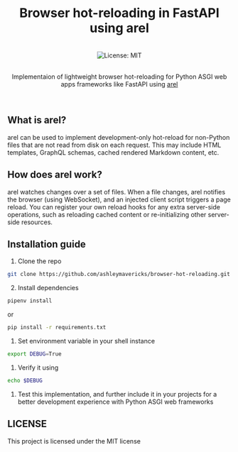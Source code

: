 <div align="center">
<h1 align="center">Browser hot-reloading in FastAPI using arel</h1><br>
<img alt="License: MIT" src="https://img.shields.io/badge/License-MIT-blue.svg"/><br><br>

 Implementaion of lightweight browser hot-reloading for Python ASGI web apps frameworks like FastAPI using [arel](https://github.com/florimondmanca/arel)
</div><br>

## What is arel?
arel can be used to implement development-only hot-reload for non-Python files that are not read from disk on each request. This may include HTML templates, GraphQL schemas, cached rendered Markdown content, etc.

## How does arel work?
arel watches changes over a set of files. When a file changes, arel notifies the browser (using WebSocket), and an injected client script triggers a page reload. You can register your own reload hooks for any extra server-side operations, such as reloading cached content or re-initializing other server-side resources.

## Installation guide
1. Clone the repo
```bash
git clone https://github.com/ashleymavericks/browser-hot-reloading.git
```

2. Install dependencies
```bash
pipenv install
```
or 
```bash
pip install -r requirements.txt
```
1. Set environment variable in your shell instance
```bash
export DEBUG=True
```
1. Verify it using
```bash
echo $DEBUG
```
1. Test this implementation, and further include it in your projects for a better development experience with Python ASGI web frameworks

## LICENSE
This project is licensed under the MIT license